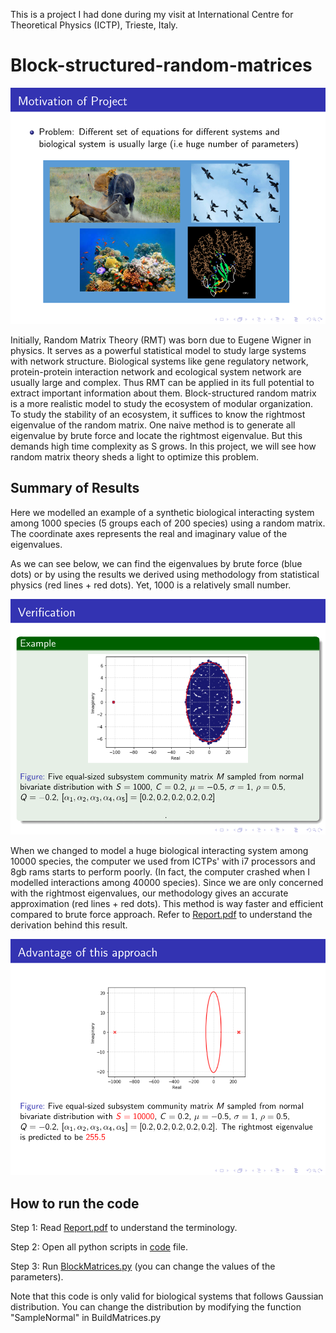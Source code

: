 This is a project I had done during my visit at International Centre for Theoretical Physics (ICTP), Trieste, Italy.

# Block-structured-random-matrices

![Motivation](https://github.com/lingminhao/Block-structured-random-matrices/blob/main/readme-images/projectmotivation.png)

Initially, Random Matrix Theory (RMT) was born due to Eugene Wigner in physics. It serves as a powerful statistical model to study large systems with network structure. Biological systems like gene regulatory network, protein-protein interaction network and ecological system network are usually large and complex. Thus RMT can be applied in its full potential to extract important information about them. Block-structured random matrix is a more realistic model to study the ecosystem of modular organization. To study the stability of an ecosystem, it suffices to know the rightmost eigenvalue of the random matrix. One naive method is to generate all eigenvalue by brute force and locate the rightmost eigenvalue. But this demands high time complexity as S grows. In this project, we will see how random matrix theory sheds a light to optimize this problem. 

## Summary of Results

Here we modelled an example of a synthetic biological interacting system among 1000 species (5 groups each of 200 species) using a random matrix. The coordinate axes represents the real and imaginary value of the eigenvalues. 

As we can see below, we can find the eigenvalues by brute force (blue dots) or by using the results we derived using methodology from statistical physics (red lines + red dots). Yet, 1000 is a relatively small number. 

![example](https://github.com/lingminhao/Block-structured-random-matrices/blob/main/readme-images/example.png)

When we changed to model a huge biological interacting system among 10000 species, the computer we used from ICTPs' with i7 processors and 8gb rams starts to perform poorly. (In fact, the computer crashed when I modelled interactions among 40000 species). Since we are only concerned with the rightmost eigenvalues, our methodology gives an accurate approximation (red lines + red dots). This method is way faster and efficient compared to brute force approach. Refer to [Report.pdf](https://github.com/lingminhao/Block-structured-random-matrices/blob/main/Report.pdf) to understand the derivation behind this result.  

![advantage](https://github.com/lingminhao/Block-structured-random-matrices/blob/main/readme-images/advantage.png)

## How to run the code 
Step 1: Read [Report.pdf](https://github.com/lingminhao/Block-structured-random-matrices/blob/main/Report.pdf) to understand the terminology. 

Step 2: Open all python scripts in [code](https://github.com/lingminhao/Block-structured-random-matrices/tree/main/code) file.

Step 3: Run [BlockMatrices.py](https://github.com/lingminhao/Block-structured-random-matrices/blob/main/code/BlockMatrices.py) (you can change the values of the parameters).


Note that this code is only valid for biological systems that follows Gaussian distribution. You can change the distribution by modifying the function "SampleNormal" in BuildMatrices.py
